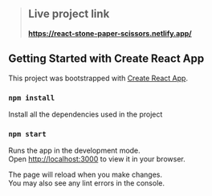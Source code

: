 > ## Live project link
>  **https://react-stone-paper-scissors.netlify.app/**

## Getting Started with Create React App

This project was bootstrapped with [Create React App](https://github.com/facebook/create-react-app).

### `npm install`

Install all the dependencies used in the project

### `npm start`

Runs the app in the development mode.\
Open [http://localhost:3000](http://localhost:3000) to view it in your browser.

The page will reload when you make changes.\
You may also see any lint errors in the console.
